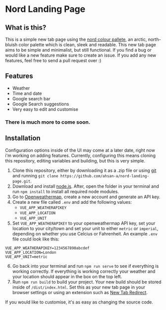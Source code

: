 # Nord Landing Page

## What is this?

This is a simple new tab page using the [nord colour pallete](https://www.nordtheme.com/), an arctic, north-bluish color palette which is clean, sleek and readable. This new tab page aims to be simple and minimalist, but still functional. If you find a bug or would like a new feature make sure to create an issue. If you add any new features, feel free to send a pull request over :)   

## Features

-   Weather
-   Time and date
-   Google search bar
-   Google Search suggestions
-   Very easy to edit and customise

### There is much more to come soon.   

## Installation

Configuration options inside of the UI may come at a later date, right now i'm working on adding features. Currently, configuring this means cloning this repository, editing variables and building, but this is very simple.   

1. Clone this repository, either by downloading it as a .zip file or using [git](https://git-scm.com/) and running
   `git clone https://github.com/ahsan-a/nord-landing-page.git`.   
2. Download and install [node.js](https://nodejs.org/en/). After, open the folder in your terminal and run `npm install` to install all required node modules.   
3. Go to [Openweathermap](https://openweathermap.org/), create a new account and generate an API key.   
4. Create a new file called `.env` and add the following values:   
    - `VUE_APP_WEATHERAPIKEY`
    - `VUE_APP_LOCATION`
    - `VUE_APP_UNIT`   
5. Set `VUE_APP_WEATHERAPIKEY` to your openweathermap API key, set your location to your city/town and set your unit to either `metric` or `imperial`, depending on whether you use Celcius or Fahrenheit. An example `.env` file could look like this:   

```
VUE_APP_WEATHERAPIKEY=1234567890abcdef
VUE_APP_LOCATION=London
VUE_APP_UNIT=metric
```   

6. Go back into your terminal and run `npm run serve` to see if everything is working correctly. If everything is working correctly your weather and your location should appear in the box on the top left.   
7. Run `npm run build` to build your project. Your new build should be stored inside of `/dist/index.html`. Set this as your new tab page in your browser settings or using an extension such as [New Tab Redirect](https://chrome.google.com/webstore/detail/new-tab-redirect/icpgjfneehieebagbmdbhnlpiopdcmna/related).   

If you would like to customise, it's as easy as changing the source code.

